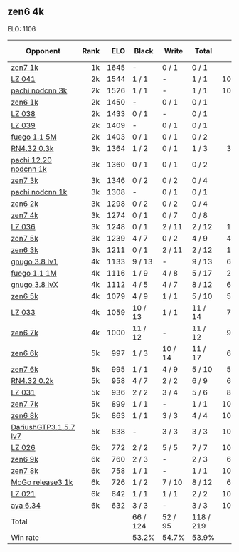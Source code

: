 ## zen6 4k ##

ELO: 1106

Opponent | Rank | ELO | Black | Write | Total | Win rate
---------|-----:|----:|-------|-------|-------|-------:
[zen7 1k](zen7%201k.md) | 1k | 1645 | - | 0 / 1 | 0 / 1 | 0.0%
[LZ 041](LZ%20041.md) | 2k | 1544 | 1 / 1 | - | 1 / 1 | 100.0%
[pachi nodcnn 3k](pachi%20nodcnn%203k.md) | 2k | 1526 | 1 / 1 | - | 1 / 1 | 100.0%
[zen6 1k](zen6%201k.md) | 2k | 1450 | - | 0 / 1 | 0 / 1 | 0.0%
[LZ 038](LZ%20038.md) | 2k | 1433 | 0 / 1 | - | 0 / 1 | 0.0%
[LZ 039](LZ%20039.md) | 2k | 1409 | - | 0 / 1 | 0 / 1 | 0.0%
[fuego 1.1 5M](fuego%201.1%205M.md) | 2k | 1403 | 0 / 1 | 0 / 1 | 0 / 2 | 0.0%
[RN4.32 0.3k](RN4.32%200.3k.md) | 3k | 1364 | 1 / 2 | 0 / 1 | 1 / 3 | 33.3%
[pachi 12.20 nodcnn 1k](pachi%2012.20%20nodcnn%201k.md) | 3k | 1360 | 0 / 1 | 0 / 1 | 0 / 2 | 0.0%
[zen7 3k](zen7%203k.md) | 3k | 1346 | 0 / 2 | 0 / 2 | 0 / 4 | 0.0%
[pachi nodcnn 1k](pachi%20nodcnn%201k.md) | 3k | 1308 | - | 0 / 1 | 0 / 1 | 0.0%
[zen6 2k](zen6%202k.md) | 3k | 1298 | 0 / 2 | 0 / 2 | 0 / 4 | 0.0%
[zen7 4k](zen7%204k.md) | 3k | 1274 | 0 / 1 | 0 / 7 | 0 / 8 | 0.0%
[LZ 036](LZ%20036.md) | 3k | 1248 | 0 / 1 | 2 / 11 | 2 / 12 | 16.7%
[zen7 5k](zen7%205k.md) | 3k | 1239 | 4 / 7 | 0 / 2 | 4 / 9 | 44.4%
[zen6 3k](zen6%203k.md) | 3k | 1211 | 0 / 1 | 2 / 11 | 2 / 12 | 16.7%
[gnugo 3.8 lv1](gnugo%203.8%20lv1.md) | 4k | 1133 | 9 / 13 | - | 9 / 13 | 69.2%
[fuego 1.1 1M](fuego%201.1%201M.md) | 4k | 1116 | 1 / 9 | 4 / 8 | 5 / 17 | 29.4%
[gnugo 3.8 lvX](gnugo%203.8%20lvX.md) | 4k | 1112 | 4 / 5 | 4 / 7 | 8 / 12 | 66.7%
[zen6 5k](zen6%205k.md) | 4k | 1079 | 4 / 9 | 1 / 1 | 5 / 10 | 50.0%
[LZ 033](LZ%20033.md) | 4k | 1059 | 10 / 13 | 1 / 1 | 11 / 14 | 78.6%
[zen6 7k](zen6%207k.md) | 4k | 1000 | 11 / 12 | - | 11 / 12 | 91.7%
[zen6 6k](zen6%206k.md) | 5k | 997 | 1 / 3 | 10 / 14 | 11 / 17 | 64.7%
[zen7 6k](zen7%206k.md) | 5k | 995 | 1 / 1 | 4 / 9 | 5 / 10 | 50.0%
[RN4.32 0.2k](RN4.32%200.2k.md) | 5k | 958 | 4 / 7 | 2 / 2 | 6 / 9 | 66.7%
[LZ 031](LZ%20031.md) | 5k | 936 | 2 / 2 | 3 / 4 | 5 / 6 | 83.3%
[zen7 7k](zen7%207k.md) | 5k | 899 | 1 / 1 | - | 1 / 1 | 100.0%
[zen6 8k](zen6%208k.md) | 5k | 863 | 1 / 1 | 3 / 3 | 4 / 4 | 100.0%
[DariushGTP3.1.5.7 lv7](DariushGTP3.1.5.7%20lv7.md) | 5k | 838 | - | 3 / 3 | 3 / 3 | 100.0%
[LZ 026](LZ%20026.md) | 6k | 772 | 2 / 2 | 5 / 5 | 7 / 7 | 100.0%
[zen6 9k](zen6%209k.md) | 6k | 760 | 2 / 3 | - | 2 / 3 | 66.7%
[zen7 8k](zen7%208k.md) | 6k | 758 | 1 / 1 | - | 1 / 1 | 100.0%
[MoGo release3 1k](MoGo%20release3%201k.md) | 6k | 726 | 1 / 2 | 7 / 10 | 8 / 12 | 66.7%
[LZ 021](LZ%20021.md) | 6k | 642 | 1 / 1 | 1 / 1 | 2 / 2 | 100.0%
[aya 6.34](aya%206.34.md) | 6k | 632 | 3 / 3 | - | 3 / 3 | 100.0%
Total | | | 66 / 124 | 52 / 95 | 118 / 219 | 
Win rate| | | 53.2% | 54.7% | 53.9% | 
